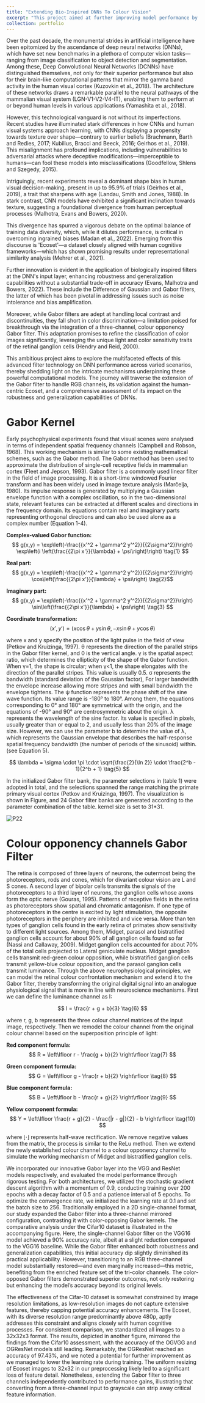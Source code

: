 ```yaml
---
title: "Extending Bio-Inspired DNNs To Colour Vision"
excerpt: "This project aimed at further improving model performance by extending the bio-inspired components (Gabor filters, Gaussian filters ,commonly used in these networks) to include colour opponency channels. This adjustment seeks to better mimic human visual processing and push the network's performance closer to that of state-of-the-art, end-to-end trained models. The overall goal is to refine how these artificial networks process images to achieve more human-like accuracy and efficiency.<br/><img src='/images/P21.png'>"
collection: portfolio
---
```


Over the past decade, the monumental strides in artificial intelligence have been epitomized by the ascendance of deep neural networks (DNNs), which have set new benchmarks in a plethora of computer vision tasks—ranging from image classification to object detection and segmentation. Among these, Deep Convolutional Neural Networks (DCNNs) have distinguished themselves, not only for their superior performance but also for their brain-like computational patterns that mirror the gamma band activity in the human visual cortex (Kuzovkin et al., 2018). The architecture of these networks draws a remarkable parallel to the neural pathways of the mammalian visual system (LGN-V1-V2-V4-IT), enabling them to perform at or beyond human levels in various applications (Yamashita et al., 2018).

However, this technological vanguard is not without its imperfections. Recent studies have illuminated stark differences in how CNNs and human visual systems approach learning, with CNNs displaying a propensity towards texture over shape—contrary to earlier beliefs (Brachmann, Barth and Redies, 2017; Kubilius, Bracci and Beeck, 2016; Geirhos et al., 2019). This misalignment has profound implications, including vulnerabilities to adversarial attacks where deceptive modifications—imperceptible to humans—can fool these models into misclassifications (Goodfellow, Shlens and Szegedy, 2015).

Intriguingly, recent experiments reveal a dominant shape bias in human visual decision-making, present in up to 95.9% of trials (Geirhos et al., 2019), a trait that sharpens with age (Landau, Smith and Jones, 1988). In stark contrast, CNN models have exhibited a significant inclination towards texture, suggesting a foundational divergence from human perceptual processes (Malhotra, Evans and Bowers, 2020).

This divergence has spurred a vigorous debate on the optimal balance of training data diversity, which, while it dilutes performance, is critical in overcoming ingrained biases (Madan et al., 2022). Emerging from this discourse is 'Ecoset'—a dataset closely aligned with human cognitive frameworks—which has shown promising results under representational similarity analysis (Mehrer et al., 2021).

Further innovation is evident in the application of biologically inspired filters at the DNN's input layer, enhancing robustness and generalization capabilities without a substantial trade-off in accuracy (Evans, Malhotra and Bowers, 2022). These include the Difference of Gaussian and Gabor filters, the latter of which has been pivotal in addressing issues such as noise intolerance and bias amplification.

Moreover, while Gabor filters are adept at handling local contrast and discontinuities, they fall short in color discrimination—a limitation poised for breakthrough via the integration of a three-channel, colour opponency Gabor filter. This adaptation promises to refine the classification of color images significantly, leveraging the unique light and color sensitivity traits of the retinal ganglion cells (Hendry and Reid, 2000).

This ambitious project aims to explore the multifaceted effects of this advanced filter technology on DNN performance across varied scenarios, thereby shedding light on the intricate mechanisms underpinning these powerful computational models. The journey will traverse the extension of the Gabor filter to handle RGB channels, its validation against the human-centric Ecoset, and a comprehensive assessment of its impact on the robustness and generalization capabilities of DNNs.


Gabor Kernel
======

Early psychophysical experiments found that visual scenes were analysed in terms of independent spatial frequency channels (Campbell and Robson, 1968). This working mechanism is similar to some existing mathematical schemes, such as the Gabor method. The Gabor method has been used to approximate the distribution of single-cell receptive fields in mammalian cortex (Fleet and Jepson, 1993). Gabor filter is a commonly used linear filter in the field of image processing. It is a short-time windowed Fourier transform and has been widely used in image texture analysis (Marĉelja, 1980). Its impulse response is generated by multiplying a Gaussian envelope function with a complex oscillation, so in the two-dimensional state, relevant features can be extracted at different scales and directions in the frequency domain. Its equations contain real and imaginary parts representing orthogonal directions and can also be used alone as a complex number (Equation 1-4).

**Complex-valued Gabor function:**
$$ g(x,y) = \exp\left(-\frac{{x'^2 + \gamma^2 y'^2}}{{2\sigma^2}}\right) \exp\left(i \left(\frac{{2\pi x'}}{\lambda} + \psi\right)\right) \tag{1} $$

**Real part:**
$$ g(x,y) = \exp\left(-\frac{{x'^2 + \gamma^2 y'^2}}{{2\sigma^2}}\right) \cos\left(\frac{{2\pi x'}}{\lambda} + \psi\right) \tag{2}$$

**Imaginary part:**
$$ g(x,y) = \exp\left(-\frac{{x'^2 + \gamma^2 y'^2}}{{2\sigma^2}}\right) \sin\left(\frac{{2\pi x'}}{\lambda} + \psi\right) \tag{3} $$

**Coordinate transformation:**
$$ (x', y') = (x \cos \theta + y \sin \theta, -x \sin \theta + y \cos \theta) \tag{4} $$

where x and y specify the position of the light pulse in the field of view (Petkov and Kruizinga, 1997). θ represents the direction of the parallel strips in the Gabor filter kernel, and 0 is the vertical angle. γ is the spatial aspect ratio, which determines the ellipticity of the shape of the Gabor function. When γ=1, the shape is circular; when γ<1, the shape elongates with the direction of the parallel stripes. This value is usually 0.5. σ represents the bandwidth (standard deviation of the Gaussian factor), For larger bandwidth the envelope increase allowing more stripes and with small bandwidth the envelope tightens. The ψ function represents the phase shift of the sine wave function. Its value range is -180° to 180°. Among them, the equations corresponding to 0° and 180° are symmetrical with the origin, and the equations of -90° and 90° are centrosymmetric about the origin. λ represents the wavelength of the sine factor. Its value is specified in pixels, usually greater than or equal to 2, and usually less than 20% of the image size. However, we can use the parameter b to determine the value of λ, which represents the Gaussian envelope that describes the half-response spatial frequency bandwidth (the number of periods of the sinusoid) within. (see Equation 5).

$$ \lambda = \sigma \cdot \pi \cdot \sqrt{\frac{2}{\ln 2}} \cdot \frac{2^b - 1}{2^b + 1} \tag{5} $$

In the initialized Gabor filter bank, the parameter selections in (table 1) were adopted in total, and the selections spanned the range matching the primate primary visual cortex (Petkov and Kruizinga, 1997). The visualization is shown in Figure, and 24 Gabor filter banks are generated according to the parameter combination of the table. kernel size is set to 31*31.

![P22](https://dashpulsar.github.io/images/P22.png)


Colour opponency channels Gabor Filter
======

The retina is composed of three layers of neurons, the outermost being the photoreceptors, rods and cones, which for divariant colour vision are L and S cones. A second layer of bipolar cells transmits the signals of the photoreceptors to a third layer of neurons, the ganglion cells whose axons form the optic nerve (Gouras, 1995). Patterns of receptive fields in the retina as photoreceptors show spatial and chromatic antagonism. If one type of photoreceptors in the centre is excited by light stimulation, the opposite photoreceptors in the periphery are inhibited and vice versa. More than ten types of ganglion cells found in the early retina of primates show sensitivity to different light sources. Among them, Midget, parasol and bistratified ganglion cells account for about 90% of all ganglion cells found so far (Nassi and Callaway, 2009). Midget ganglion cells accounted for about 70% of the total cells projected to Lateral geniculate nucleus. Midget ganglion cells transmit red-green colour opposition, while bistratified ganglion cells transmit yellow-blue colour opposition, and the parasol ganglion cells transmit luminance. Through the above neurophysiological principles, we can model the retinal colour confrontation mechanism and extend it to the Gabor filter, thereby transforming the original digital signal into an analogue physiological signal that is more in line with neuroscience mechanisms. First we can define the luminance channel as I:

$$ I = \frac{r + g + b}{3} \tag{6} $$

where r, g, b represents the three colour channel matrices of the input image, respectively. Then we remodel the colour channel from the original colour channel based on the superposition principle of light:

**Red component formula:**
$$ R = \left\lfloor r - \frac{g + b}{2} \right\rfloor \tag{7} $$

**Green component formula:**
$$ G = \left\lfloor g - \frac{r + b}{2} \right\rfloor \tag{8} $$

**Blue component formula:**
$$ B = \left\lfloor b - \frac{r + g}{2} \right\rfloor \tag{9} $$

**Yellow component formula:**
$$ Y = \left\lfloor \frac{r + g}{2} - \frac{|r - g|}{2} - b \right\rfloor \tag{10} $$

where ⌊·⌋ represents half-wave rectification. We remove negative values from the matrix, the process is similar to the ReLu method. Then we extend the newly established colour channel to a colour opponency channel to simulate the working mechanism of Midget and bistratified ganglion cells.


We incorporated our innovative Gabor layer into the VGG and ResNet models respectively, and evaluated the model performance through rigorous testing. For both architectures, we utilized the stochastic gradient descent algorithm with a momentum of 0.9, conducting training over 200 epochs with a decay factor of 0.5 and a patience interval of 5 epochs. To optimize the convergence rate, we initialized the learning rate at 0.1 and set the batch size to 256. Traditionally employed in a 2D single-channel format, our study expanded the Gabor filter into a three-channel mirrored configuration, contrasting it with color-opposing Gabor kernels. The comparative analysis under the Cifar10 dataset is illustrated in the accompanying figure. Here, the single-channel Gabor filter on the VGG16 model achieved a 90% accuracy rate, albeit at a slight reduction compared to the VGG16 baseline. While the Gabor filter enhanced both robustness and generalization capabilities, this initial accuracy dip slightly diminished its practical applicability. However, transitioning to an RGB three-channel model substantially restored—and even marginally increased—this metric, benefiting from the enriched feature set of the tri-color channels. The color-opposed Gabor filters demonstrated superior outcomes, not only restoring but enhancing the model’s accuracy beyond its original levels.

The effectiveness of the Cifar-10 dataset is somewhat constrained by image resolution limitations, as low-resolution images do not capture extensive features, thereby capping potential accuracy enhancements. The Ecoset, with its diverse resolution range predominantly above 480p, aptly addresses this constraint and aligns closely with human cognitive processes. For consistent comparison, we standardized all images to a 32x32x3 format. The results, depicted in another figure, mirrored the findings from the Cifar10 assessment, with the accuracy of the OGVGG and OGResNet models still leading. Remarkably, the OGResNet reached an accuracy of 97.43%, and we noted a potential for further improvement as we managed to lower the learning rate during training. The uniform resizing of Ecoset images to 32x32 in our preprocessing likely led to a significant loss of feature detail. Nonetheless, extending the Gabor filter to three channels independently contributed to performance gains, illustrating that converting from a three-channel input to grayscale can strip away critical feature information.